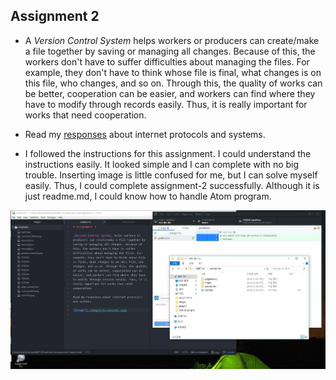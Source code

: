 ## Assignment 2

* A _Version Control System_ helps workers or producers can create/make a file together by saving or managing all changes. Because of this, the workers don't have to suffer difficulties about managing the files. For example, they don't have to think whose file is final, what changes is on this file, who changes, and so on. Through this, the quality of works can be better, cooperation can be easier, and workers can find where they have to modify through records easily. Thus, it is really important for works that need cooperation.

* Read my [responses](./responses.txt) about internet protocols and systems.

* I followed the instructions for this assignment. I could understand the instructions easily. It looked simple and I can complete with no big trouble. Inserting image is little confused for me, but I can solve myself easily. Thus, I could complete assignment-2 successfully. Although it is just readme.md, I could know how to handle Atom program.


![image](https://github.com/kmj1989/web-dev-hw/blob/master/assignment-2/images/image.JPG)
